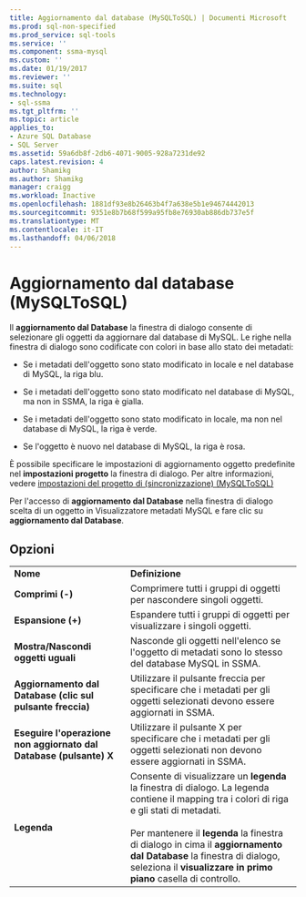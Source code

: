 ```yaml
---
title: Aggiornamento dal database (MySQLToSQL) | Documenti Microsoft
ms.prod: sql-non-specified
ms.prod_service: sql-tools
ms.service: ''
ms.component: ssma-mysql
ms.custom: ''
ms.date: 01/19/2017
ms.reviewer: ''
ms.suite: sql
ms.technology:
- sql-ssma
ms.tgt_pltfrm: ''
ms.topic: article
applies_to:
- Azure SQL Database
- SQL Server
ms.assetid: 59a6db8f-2db6-4071-9005-928a7231de92
caps.latest.revision: 4
author: Shamikg
ms.author: Shamikg
manager: craigg
ms.workload: Inactive
ms.openlocfilehash: 1881df93e8b26463b4f7a638e5b1e94674442013
ms.sourcegitcommit: 9351e8b7b68f599a95fb8e76930ab886db737e5f
ms.translationtype: MT
ms.contentlocale: it-IT
ms.lasthandoff: 04/06/2018
---
```

# <a name="refresh-from-database-mysqltosql"></a>Aggiornamento dal database (MySQLToSQL)
Il **aggiornamento dal Database** la finestra di dialogo consente di selezionare gli oggetti da aggiornare dal database di MySQL. Le righe nella finestra di dialogo sono codificate con colori in base allo stato dei metadati:  
  
-   Se i metadati dell'oggetto sono stato modificato in locale e nel database di MySQL, la riga blu.  
  
-   Se i metadati dell'oggetto sono stato modificato nel database di MySQL, ma non in SSMA, la riga è gialla.  
  
-   Se i metadati dell'oggetto sono stato modificato in locale, ma non nel database di MySQL, la riga è verde.  
  
-   Se l'oggetto è nuovo nel database di MySQL, la riga è rosa.  
  
È possibile specificare le impostazioni di aggiornamento oggetto predefinite nel **impostazioni progetto** la finestra di dialogo. Per altre informazioni, vedere [impostazioni del progetto di &#40;sincronizzazione&#41; &#40;MySQLToSQL&#41;](../../ssma/mysql/project-settings-synchronization-mysqltosql.md)  
  
Per l'accesso di **aggiornamento dal Database** nella finestra di dialogo scelta di un oggetto in Visualizzatore metadati MySQL e fare clic su **aggiornamento dal Database**.  
  
## <a name="options"></a>Opzioni  
  
|||  
|-|-|  
|**Nome**|**Definizione**|  
|**Comprimi (-)**|Comprimere tutti i gruppi di oggetti per nascondere singoli oggetti.|  
|**Espansione (+)**|Espandere tutti i gruppi di oggetti per visualizzare i singoli oggetti.|  
|**Mostra/Nascondi oggetti uguali**|Nasconde gli oggetti nell'elenco se l'oggetto di metadati sono lo stesso del database MySQL in SSMA.|  
|**Aggiornamento dal Database (clic sul pulsante freccia)**|Utilizzare il pulsante freccia per specificare che i metadati per gli oggetti selezionati devono essere aggiornati in SSMA.|  
|**Eseguire l'operazione non aggiornato dal Database (pulsante) X**|Utilizzare il pulsante X per specificare che i metadati per gli oggetti selezionati non devono essere aggiornati in SSMA.|  
|**Legenda**|Consente di visualizzare un **legenda** la finestra di dialogo. La legenda contiene il mapping tra i colori di riga e gli stati di metadati.<br /><br />Per mantenere il **legenda** la finestra di dialogo in cima il **aggiornamento dal Database** la finestra di dialogo, seleziona il **visualizzare in primo piano** casella di controllo.|  
  
